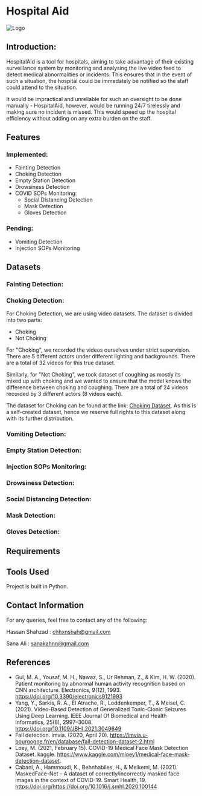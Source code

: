 # Hospital Aid

![Logo](https://github.com/HxnDev/HospitalAid/blob/main/Logo/Hospital%20Aid%20Logo.png)

## Introduction:
HospitalAid is a tool for hospitals, aiming to take advantage of their existing surveillance system by monitoring and analysing the live video feed to detect medical abnormalities or incidents. This ensures that in the event of such a situation, the hospital could be immedately be notified so the staff could attend to the situation. 

It would be impractical and unreliable for such an oversight to be done manually - HospitalAid, however, would be running 24/7 tirelessly and making sure no incident is missed. This would speed up the hospital efficiency without adding on any extra burden on the staff.

## Features

### Implemented:
- Fainting Detection
- Choking Detection
- Empty Station Detection
- Drowsiness Detection
- COVID SOPs Monitoring:
  - Social Distancing Detection
  - Mask Detection
  - Gloves Detection

### Pending:
- Vomiting Detection
- Injection SOPs Monitoring

## Datasets
### Fainting Detection:
### Choking Detection:
For Choking Detection, we are using video datasets. The dataset is divided into two parts:
  - Choking
  - Not Choking
 
For "Choking", we recorded the videos ourselves under strict supervision. There are 5 different actors under different lighting and backgrounds. There are a total of 32 videos for this true dataset. 

Similarly, for "Not Choking", we took dataset of coughing as mostly its mixed up with choking and we wanted to ensure that the model knows the difference between choking and coughing. There are a total of 24 videos recorded by 3 different actors (8 videos each).

The dataset for Choking can be found at the link: [Choking Dataset](https://drive.google.com/drive/folders/175U91a7-BALnu-zo0oX3j1vMMDL6ZfMi?usp=sharing). As this is a self-created dataset, hence we reserve full rights to this dataset along with its further distribution.

### Vomiting Detection:
### Empty Station Detection:
### Injection SOPs Monitoring:
### Drowsiness Detection:
### Social Distancing Detection:
### Mask Detection:
### Gloves Detection:

## Requirements

## Tools Used
Project is built in Python.

## Contact Information
For any queries, feel free to contact any of the following:

Hassan Shahzad : chhxnshah@gmail.com

Sana Ali : sanakahnn@gmail.com


## References
- Gul, M. A., Yousaf, M. H., Nawaz, S., Ur Rehman, Z., & Kim, H. W. (2020). Patient monitoring by abnormal human activity recognition based on CNN architecture. Electronics, 9(12), 1993. https://doi.org/10.3390/electronics9121993 
- Yang, Y., Sarkis, R. A., El Atrache, R., Loddenkemper, T., & Meisel, C. (2021). Video-Based Detection of Generalized Tonic-Clonic Seizures Using Deep Learning. IEEE Journal Of Biomedical and Health Informatics, 25(8), 2997–3008. https://doi.org/10.1109/JBHI.2021.3049649 
- Fall detection. imvia. (2020, April 20). https://imvia.u-bourgogne.fr/en/database/fall-detection-dataset-2.html
- Loey, M. (2021, February 15). COVID-19 Medical Face Mask Detection Dataset. kaggle. https://www.kaggle.com/mloey1/medical-face-mask-detection-dataset.
- Cabani, A., Hammoudi, K., Behnhabiles, H., & Melkemi, M. (2021). MaskedFace-Net – A dataset of correctly/incorrectly masked face images in the context of COVID-19. Smart Health, 19. https://doi.org/https://doi.org/10.1016/j.smhl.2020.100144

